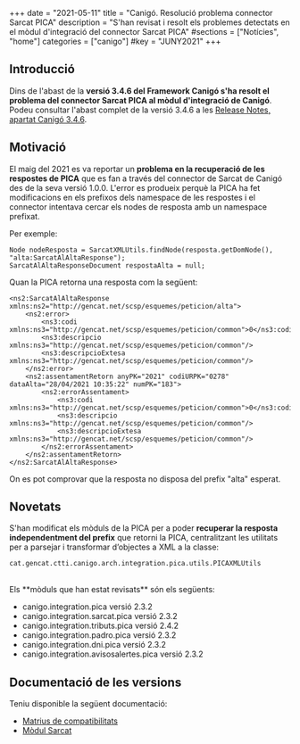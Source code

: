 +++
date        = "2021-05-11"
title       = "Canigó. Resolució problema connector Sarcat PICA"
description = "S'han revisat i resolt els problemes detectats en el mòdul d'integració del connector Sarcat PICA"
#sections    = ["Notícies", "home"]
categories  = ["canigo"]
#key         = "JUNY2021"
+++

## Introducció

Dins de l'abast de la **versió 3.4.6 del Framework Canigó s'ha resolt el problema del connector Sarcat PICA al mòdul d'integració de Canigó**. Podeu consultar l'abast complet de la versió 3.4.6 a les
[Release Notes, apartat Canigó 3.4.6](/canigo-download-related/release-notes-canigo-34).

## Motivació

El maig del 2021 es va reportar un **problema en la recuperació de les respostes de PICA** que es fan a través del connector
de Sarcat de Canigó des de la seva versió 1.0.0. L'error es produeix perquè la PICA ha fet modificacions en els prefixos
dels namespace de les respostes i el connector intentava cercar els nodes de resposta amb un namespace prefixat.

Per exemple:
```
Node nodeResposta = SarcatXMLUtils.findNode(resposta.getDomNode(), "alta:SarcatAlAltaResponse");
SarcatAlAltaResponseDocument respostaAlta = null;
```

Quan la PICA retorna una resposta com la següent:

```
<ns2:SarcatAlAltaResponse xmlns:ns2="http://gencat.net/scsp/esquemes/peticion/alta">
    <ns2:error>
        <ns3:codi xmlns:ns3="http://gencat.net/scsp/esquemes/peticion/common">0</ns3:codi>
        <ns3:descripcio xmlns:ns3="http://gencat.net/scsp/esquemes/peticion/common"/>
        <ns3:descripcioExtesa xmlns:ns3="http://gencat.net/scsp/esquemes/peticion/common"/>
    </ns2:error>
    <ns2:assentamentRetorn anyPK="2021" codiURPK="0278" dataAlta="28/04/2021 10:35:22" numPK="183">
        <ns2:errorAssentament>
            <ns3:codi xmlns:ns3="http://gencat.net/scsp/esquemes/peticion/common">0</ns3:codi>
            <ns3:descripcio xmlns:ns3="http://gencat.net/scsp/esquemes/peticion/common"/>
            <ns3:descripcioExtesa xmlns:ns3="http://gencat.net/scsp/esquemes/peticion/common"/>
        </ns2:errorAssentament>
    </ns2:assentamentRetorn>
</ns2:SarcatAlAltaResponse>
```

On es pot comprovar que la resposta no disposa del prefix "alta" esperat.

## Novetats

S'han modificat els mòduls de la PICA per a poder **recuperar la resposta independentment del prefix** que
retorni la PICA, centralitzant les utilitats per a parsejar i transformar d’objectes a XML a la classe:

```
cat.gencat.ctti.canigo.arch.integration.pica.utils.PICAXMLUtils
```

<br/>
Els **mòduls que han estat revisats** són els següents:

- canigo.integration.pica versió 2.3.2
- canigo.integration.sarcat.pica versió 2.3.2
- canigo.integration.tributs.pica versió 2.4.2
- canigo.integration.padro.pica versió 2.3.2
- canigo.integration.dni.pica versió 2.3.2
- canigo.integration.avisosalertes.pica versió 2.3.2

## Documentació de les versions

Teniu disponible la següent documentació:

- [Matrius de compatibilitats](/canigo-download-related/matrius-compatibilitats/)
- [Mòdul Sarcat](/canigo-documentacio-versions-3x-integracio/modul-sarcat/)
